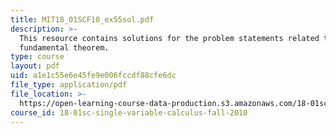 ```yaml
---
title: MIT18_01SCF10_ex55sol.pdf
description: >-
  This resource contains solutions for the problem statements related to second
  fundamental theorem.
type: course
layout: pdf
uid: a1e1c55e6e45fe9e006fccdf88cfe6dc
file_type: application/pdf
file_location: >-
  https://open-learning-course-data-production.s3.amazonaws.com/18-01sc-single-variable-calculus-fall-2010/a1e1c55e6e45fe9e006fccdf88cfe6dc_MIT18_01SCF10_ex55sol.pdf
course_id: 18-01sc-single-variable-calculus-fall-2010
---
```

